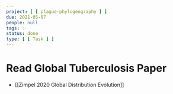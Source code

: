 ```yaml
---
project: [ [ plague-phylogeography ] ]
due: 2021-05-07
people: null
tags: ✨
status: done
type: [ [ Task ] ]
---
```


# Read Global Tuberculosis Paper

- [[Zimpel 2020 Global Distribution Evolution]]